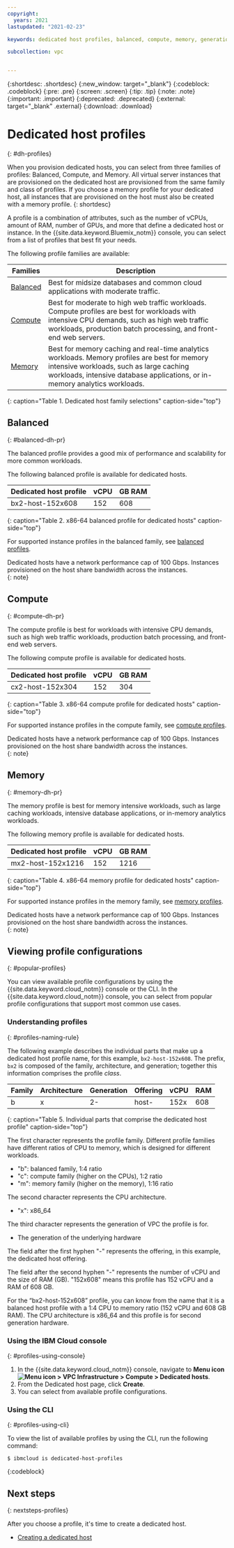 ```yaml
---
copyright:
  years: 2021
lastupdated: "2021-02-23"

keywords: dedicated host profiles, balanced, compute, memory, generation 2, gen 2

subcollection: vpc


---
```


{:shortdesc: .shortdesc}
{:new_window: target="_blank"}
{:codeblock: .codeblock}
{:pre: .pre}
{:screen: .screen}
{:tip: .tip}
{:note: .note}
{:important: .important}
{:deprecated: .deprecated}
{:external: target="_blank" .external}
{:download: .download}

# Dedicated host profiles
{: #dh-profiles}

When you provision dedicated hosts, you can select from three families of profiles: Balanced, Compute, and  Memory. All virtual server 
instances that are provisioned on the dedicated host are provisioned from the same family and class of profiles. If you choose a 
memory profile for your dedicated host, all instances that are provisioned on the host must also be created with a memory profile.
{: shortdesc}

A profile is a combination of attributes, such as the number of vCPUs, amount of RAM, number of GPUs, and more that define a 
dedicated host or instance. In the {{site.data.keyword.Bluemix_notm}} console, you can select from a list of profiles that best fit your needs.


The following profile families are available:

| Families | Description |
| -------- | ----------- |
| [Balanced](#balanced-dh-pr) | Best for midsize databases and common cloud applications with moderate traffic. |
| [Compute](#compute-dh-pr)  | Best for moderate to high web traffic workloads. Compute profiles are best for workloads with intensive CPU demands, such as high web traffic workloads, production batch processing, and front-end web servers. |
| [Memory](#memory-dh-pr) | Best for memory caching and real-time analytics workloads. Memory profiles are best for memory intensive workloads, such as large caching workloads, intensive database applications, or in-memory analytics workloads. |
{: caption="Table 1. Dedicated host family selections" caption-side="top"}

## Balanced 
{: #balanced-dh-pr}

The balanced profile provides a good mix of performance and scalability for more common workloads.

The following balanced profile is available for dedicated hosts. 

| Dedicated host profile | vCPU | GB RAM | 
|---------|---------|---------|
| bx2-host-152x608 | 152 | 608 | 
{: caption="Table 2. x86-64 balanced profile for dedicated hosts" caption-side="top"}

For supported instance profiles in the balanced family, see [balanced profiles](/docs/vpc?topic=vpc-profiles#balanced).

Dedicated hosts have a network performance cap of 100 Gbps. Instances provisioned on the host share bandwidth across the 
instances.  
{: note}


## Compute
{: #compute-dh-pr}

The compute profile is best for workloads with intensive CPU demands, such as high web traffic workloads, production batch 
processing, and front-end web servers.

The following compute profile is available for dedicated hosts. 

| Dedicated host profile | vCPU | GB RAM | 
|---------|---------|---------|
| cx2-host-152x304 | 152 | 304 | 
{: caption="Table 3. x86-64 compute profile for dedicated hosts" caption-side="top"}

For supported instance profiles in the compute family, see [compute profiles](/docs/vpc?topic=vpc-profiles#compute).

Dedicated hosts have a network performance cap of 100 Gbps. Instances provisioned on the host share bandwidth across the 
instances.  
{: note}

## Memory
{: #memory-dh-pr}

The memory profile is best for memory intensive workloads, such as large caching workloads, intensive database applications, or 
in-memory analytics workloads.

The following memory profile is available for dedicated hosts. 

| Dedicated host profile | vCPU | GB RAM | 
|---------|---------|---------|
| mx2-host-152x1216 | 152 | 1216 | 
{: caption="Table 4. x86-64 memory profile for dedicated hosts" caption-side="top"}

For supported instance profiles in the memory family, see [memory profiles](/docs/vpc?topic=vpc-profiles#memory).

Dedicated hosts have a network performance cap of 100 Gbps. Instances provisioned on the host share bandwidth across the 
instances.  
{: note}

## Viewing profile configurations
{: #popular-profiles}

You can view available profile configurations by using the {{site.data.keyword.cloud_notm}} console or the CLI. In the {{site.data.keyword.cloud_notm}} console, you can select from popular profile configurations that support most common use cases.

### Understanding profiles
{: #profiles-naming-rule}

The following example describes the individual parts that make up a dedicated host profile name, for this example, `bx2-host-152x608`. The prefix, `bx2` is composed of the family, architecture, and generation; together this information comprises the profile *class*.   

| Family | Architecture | Generation | Offering | vCPU | RAM |
| ------ | ------------ | ---------- | -------- | ---- | --- |
| b      | x            | 2-         | host-    | 152x | 608  |
{: caption="Table 5. Individual parts that comprise the dedicated host profile" caption-side="top"}


The first character represents the profile family. Different profile families have different ratios of CPU to memory, which is designed for different workloads.
-	"b": balanced family, 1:4 ratio
-	"c": compute family (higher on the CPUs), 1:2 ratio
-	"m": memory family (higher on the memory), 1:16 ratio

The second character represents the CPU architecture.
- "x": x86_64
<!-- * "z": System Z -->

The third character represents the generation of VPC the profile is for.
-	The generation of the underlying hardware

The field after the first hyphen "-" represents the offering, in this example, the dedicated host offering. 

The field after the second hyphen "-" represents the number of vCPU and the size of RAM (GB). "152x608" means this profile has 152 vCPU and a RAM of 608 GB.

For the “bx2-host-152x608” profile, you can know from the name that it is a balanced host profile with a 1:4 CPU to memory ratio (152 vCPU and 608 GB RAM). The CPU architecture is x86_64 and this profile is for second generation hardware.

### Using the IBM Cloud console
{: #profiles-using-console}

1. In the {{site.data.keyword.cloud_notm}} console, navigate to **Menu icon ![Menu icon](../icons/icon_hamburger.svg) > VPC Infrastructure > Compute > Dedicated hosts**.
2. From the Dedicated host page, click **Create**.
3. You can select from available profile configurations.

### Using the CLI
{: #profiles-using-cli}

To view the list of available profiles by using the CLI, run the following command:
```
$ ibmcloud is dedicated-host-profiles
```
{:codeblock}

## Next steps
{: nextsteps-profiles}

After you choose a profile, it's time to create a dedicated host. 

* [Creating a dedicated host](/docs/vpc?topic=vpc-creating-dedicated-hosts-instances)

